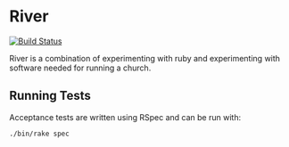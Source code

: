 River
=====

[![Build Status](https://travis-ci.org/ajsutton/river.svg?branch=master)](https://travis-ci.org/ajsutton/river)

River is a combination of experimenting with ruby and experimenting with software needed for running a church.

Running Tests
-------------

Acceptance tests are written using RSpec and can be run with:

	./bin/rake spec